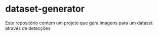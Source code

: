 # dataset-generator
Este repositório contem um projeto que gera imagens para um dataset através de detecções
